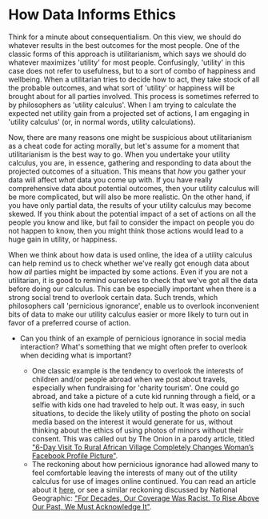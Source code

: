 # How Data Informs Ethics

Think for a minute about consequentialism. On this view, we should do whatever results in the best outcomes for the most people. One of the classic forms of this approach is utilitarianism, which says we should do whatever maximizes 'utility' for most people. Confusingly, 'utility' in this case does not refer to usefulness, but to a sort of combo of happiness and wellbeing. When a utilitarian tries to decide how to act, they take stock of all the probable outcomes, and what sort of 'utility' or happiness will be brought about for all parties involved. This process is sometimes referred to by philosophers as 'utility calculus'. When I am trying to calculate the expected net utility gain from a projected set of actions, I am engaging in 'utility calculus' (or, in normal words, utility calculations).

Now, there are many reasons one might be suspicious about utilitarianism as a cheat code for acting morally, but let's assume for a moment that utilitarianism is the best way to go. When you undertake your utility calculus, you are, in essence, gathering and responding to data about the projected outcomes of a situation. This means that _how_ you gather your data will affect _what_ data you come up with. If you have really comprehensive data about potential outcomes, then your utility calculus will be more complicated, but will also be more realistic. On the other hand, if you have only partial data, the results of your utility calculus may become skewed. If you think about the potential impact of a set of actions on all the people you know and like, but fail to consider the impact on people you do not happen to know, then you might think those actions would lead to a huge gain in utility, or happiness.

When we think about how data is used online, the idea of a utility calculus can help remind us to check whether we've really got enough data about how _all_ parties might be impacted by some actions. Even if you are not a utilitarian, it is good to remind ourselves to check that we've got all the data before doing our calculus. This can be especially important when there is a strong social trend to overlook certain data. Such trends, which philosophers call 'pernicious ignorance', enable us to overlook inconvenient bits of data to make our utility calculus easier or more likely to turn out in favor of a preferred course of action.

- Can you think of an example of pernicious ignorance in social media interaction? What's something that we might often prefer to overlook when deciding what is important?

  - One classic example is the tendency to overlook the interests of children and/or people abroad when we post about travels, especially when fundraising for 'charity tourism'. One could go abroad, and take a picture of a cute kid running through a field, or a selfie with kids one had traveled to help out. It was easy, in such situations, to decide the likely utility of posting the photo on social media based on the interest it would generate for us, without thinking about the ethics of using photos of minors without their consent. This was called out by The Onion in a parody article, titled ["6-Day Visit To Rural African Village Completely Changes Woman’s Facebook Profile Picture"](https://www.theonion.com/6-day-visit-to-rural-african-village-completely-changes-1819576037).
  - The reckoning about how pernicious ignorance had allowed many to feel comfortable leaving the interests of many out of the utility calculus for use of images online continued. You can read an article about it [here](https://kinder.world/articles/you/the-dark-side-of-voluntourism-selfies-18537), or see a similar reckoning discussed by National Geographic: ["For Decades, Our Coverage Was Racist. To Rise Above Our Past, We Must Acknowledge It"](https://www.nationalgeographic.com/magazine/article/from-the-editor-race-racism-history?fbclid=IwAR31W9omBRSpAoBfELctDjLwzWwDx6wpb_99LHkEz7fDwDco4afkEQlL8PE).
